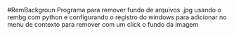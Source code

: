 #RemBackgroun
Programa para remover fundo de arquivos .jpg usando o rembg com python
e configurando o registro do windows para adicionar no menu de contexto para remover com um click o fundo da imagem
